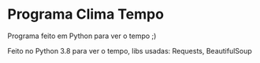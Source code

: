 # Programa Clima Tempo
Programa feito em Python para ver o tempo ;)

Feito no Python 3.8 para ver o tempo, libs usadas: Requests, BeautifulSoup

